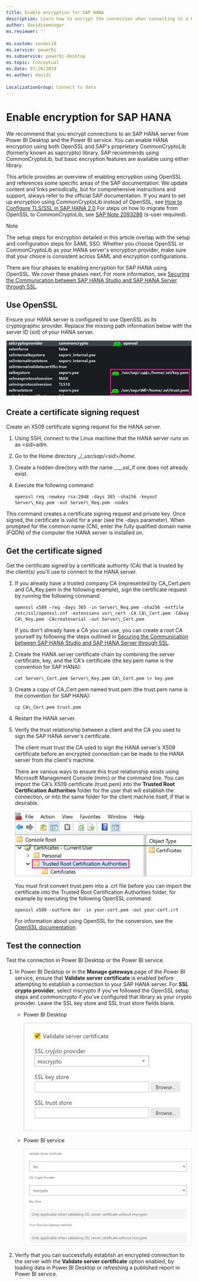 ```yaml
---
title: Enable encryption for SAP HANA
description: Learn how to encrypt the connection when connecting to a HANA server from Power BI using SAML SSO.
author: davidiseminger
ms.reviewer: ''

ms.custom: seodec18
ms.service: powerbi
ms.subservice: powerbi-desktop
ms.topic: conceptual
ms.date: 07/26/2019
ms.author: davidi

LocalizationGroup: Connect to data
---
```


# Enable encryption for SAP HANA

We recommend that you encrypt connections to an SAP HANA server from Power BI Desktop and the Power BI service. You can enable HANA encryption using both OpenSSL and SAP's proprietary CommonCryptoLib (formerly known as sapcrypto) library. SAP recommends using CommonCryptoLib, but basic encryption features are available using either library.

This article provides an overview of enabling encryption using OpenSSL and references some specific areas of the SAP documentation. We update content and links periodically, but for comprehensive instructions and support, always refer to the official SAP documentation. If you want to set up encryption using CommonCryptoLib instead of OpenSSL, see [How to Configure TLS/SSL in SAP HANA 2.0](https://blogs.sap.com/2018/11/13/how-to-configure-tlsssl-in-sap-hana-2.0/) For steps on how to migrate from OpenSSL to CommonCryptoLib, see [SAP Note 2093286](https://launchpad.support.sap.com/#/notes/2093286) (s-user required).

> [!NOTE]
> The setup steps for encryption detailed in this article overlap with the setup and configuration steps for SAML SSO. Whether you choose OpenSSL or CommonCryptoLib as your HANA server's encryption provider, make sure that your choice is consistent across SAML and encryption configurations.

There are four phases to enabling encryption for SAP HANA using OpenSSL. We cover these phases next.  For more information, see [Securing the Communication between SAP HANA Studio and SAP HANA Server through SSL](https://blogs.sap.com/2015/09/28/securing-the-communication-between-sap-hana-studio-and-sap-hana-server-through-ssl/).

## Use OpenSSL

Ensure your HANA server is configured to use OpenSSL as its cryptographic provider. Replace the missing path information below with the server ID (sid) of your HANA server.

![OpenSSL cryptographic provider](media/desktop-sap-hana-encryption/ssl-crypto-provider.png)

## Create a certificate signing request

Create an X509 certificate signing request for the HANA server.

1. Using SSH, connect to the Linux machine that the HANA server runs on as \<sid\>adm.

1. Go to the Home directory _/__usr/sap/\<sid\>/home_.

1. Create a hidden directory with the name _.__ssl_if one does not already exist.

1. Execute the following command:

    ```
    openssl req -newkey rsa:2048 -days 365 -sha256 -keyout Server\_Key.pem -out Server\_Req.pem -nodes
    ```

This command creates a certificate signing request and private key. Once signed, the certificate is valid for a year (see the -days parameter). When prompted for the common name (CN), enter the fully qualified domain name (FQDN) of the computer the HANA server is installed on.

## Get the certificate signed

Get the certificate signed by a certificate authority (CA) that is trusted by the client(s) you'll use to connect to the HANA server.

1. If you already have a trusted company CA (represented by CA\_Cert.pem and CA\_Key.pem in the following example), sign the certificate request by running the following command:

    ```
    openssl x509 -req -days 365 -in Server\_Req.pem -sha256 -extfile /etc/ssl/openssl.cnf -extensions usr\_cert -CA CA\_Cert.pem -CAkey CA\_Key.pem -CAcreateserial -out Server\_Cert.pem
    ```

    If you don't already have a CA you can use, you can create a root CA yourself by following the steps outlined in [Securing the Communication between SAP HANA Studio and SAP HANA Server through SSL](https://blogs.sap.com/2015/09/28/securing-the-communication-between-sap-hana-studio-and-sap-hana-server-through-ssl/).

1. Create the HANA server certificate chain by combining the server certificate, key, and the CA's certificate (the key.pem name is the convention for SAP HANA):

    ```
    cat Server\_Cert.pem Server\_Key.pem CA\_Cert.pem \> key.pem
    ```

1. Create a copy of CA\_Cert.pem named trust.pem (the trust.pem name is the convention for SAP HANA):

    ```
    cp CA\_Cert.pem trust.pem
    ```

1. Restart the HANA server.

1. Verify the trust relationship between a client and the CA you used to sign the SAP HANA server's certificate.

    The client must trust the CA used to sign the HANA server's X509 certificate before an encrypted connection can be made to the HANA server from the client's machine.

    There are various ways to ensure this trust relationship exists using Microsoft Management Console (mmc) or the command line. You can import the CA's X509 certificate (trust.pem) into the **Trusted Root Certification Authorities** folder for the user that will establish the connection, or into the same folder for the client machine itself, if that is desirable.

    ![Trusted Root Certification Authorities folder](media/desktop-sap-hana-encryption/trusted-root-certification.png)

    You must first convert trust.pem into a .crt file before you can import the certificate into the Trusted Root Certification Authorities folder, for example by executing the following OpenSSL command:

    ```
    openssl x509 -outform der -in your-cert.pem -out your-cert.crt
    ```
    
    For information about using OpenSSL for the conversion, see the [OpenSSL documentation](https://www.openssl.org/docs/man1.0.2/man3/x509.html).

## Test the connection

Test the connection in Power BI Desktop or the Power BI service.

1. In Power BI Desktop or in the **Manage gateways** page of the Power BI service, ensure that **Validate server certificate** is enabled before attempting to establish a connection to your SAP HANA server. For **SSL crypto provider**, select mscrypto if you've followed the OpenSSL setup steps and commoncrypto if you've configured that library as your crypto provider. Leave the SSL key store and SSL trust store fields blank.

    - Power BI Desktop

        ![Validate server certificate - service](media/desktop-sap-hana-encryption/validate-server-certificate-service.png)

    - Power BI service

        ![Validate server certificate - desktop](media/desktop-sap-hana-encryption/validate-server-certificate-desktop.png)

1. Verify that you can successfully establish an encrypted connection to the server with the **Validate server certificate** option enabled, by loading data in Power BI Desktop or refreshing a published report in Power BI service.
